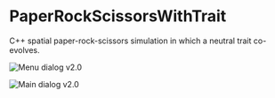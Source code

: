 # PaperRockScissorsWithTrait

C++ spatial paper-rock-scissors simulation in which a neutral trait co-evolves.


![Menu dialog v2.0](PaperRockScissorsWithTraitMenu_2_0.png)

![Main dialog v2.0](PaperRockScissorsWithTrait_2_0.png)